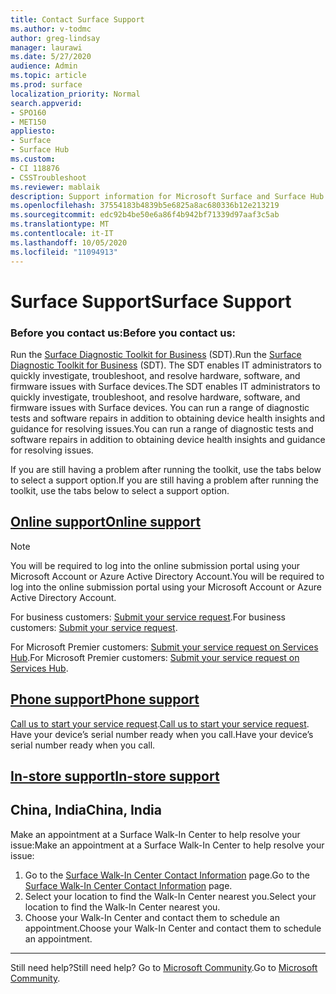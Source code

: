 ```yaml
---
title: Contact Surface Support
ms.author: v-todmc
author: greg-lindsay
manager: laurawi
ms.date: 5/27/2020
audience: Admin
ms.topic: article
ms.prod: surface
localization_priority: Normal
search.appverid:
- SPO160
- MET150
appliesto:
- Surface
- Surface Hub
ms.custom:
- CI 118876
- CSSTroubleshoot
ms.reviewer: mablaik
description: Support information for Microsoft Surface and Surface Hub products.
ms.openlocfilehash: 37554183b4839b5e6825a8ac680336b12e213219
ms.sourcegitcommit: edc92b4be50e6a86f4b942bf71339d97aaf3c5ab
ms.translationtype: MT
ms.contentlocale: it-IT
ms.lasthandoff: 10/05/2020
ms.locfileid: "11094913"
---
```

# <span data-ttu-id="6d266-103">Surface Support</span><span class="sxs-lookup"><span data-stu-id="6d266-103">Surface Support</span></span>

### <span data-ttu-id="6d266-104">Before you contact us:</span><span class="sxs-lookup"><span data-stu-id="6d266-104">Before you contact us:</span></span>  

<span data-ttu-id="6d266-105">Run the [Surface Diagnostic Toolkit for Business](https://docs.microsoft.com/surface/surface-diagnostic-toolkit-business) (SDT).</span><span class="sxs-lookup"><span data-stu-id="6d266-105">Run the [Surface Diagnostic Toolkit for Business](https://docs.microsoft.com/surface/surface-diagnostic-toolkit-business) (SDT).</span></span> <span data-ttu-id="6d266-106">The SDT enables IT administrators to quickly investigate, troubleshoot, and resolve hardware, software, and firmware issues with Surface devices.</span><span class="sxs-lookup"><span data-stu-id="6d266-106">The SDT enables IT administrators to quickly investigate, troubleshoot, and resolve hardware, software, and firmware issues with Surface devices.</span></span> <span data-ttu-id="6d266-107">You can run a range of diagnostic tests and software repairs in addition to obtaining device health insights and guidance for resolving issues.</span><span class="sxs-lookup"><span data-stu-id="6d266-107">You can run a range of diagnostic tests and software repairs in addition to obtaining device health insights and guidance for resolving issues.</span></span> 

<span data-ttu-id="6d266-108">If you are still having a problem after running the toolkit, use the tabs below to select a support option.</span><span class="sxs-lookup"><span data-stu-id="6d266-108">If you are still having a problem after running the toolkit, use the tabs below to select a support option.</span></span>

## [<span data-ttu-id="6d266-109">Online support</span><span class="sxs-lookup"><span data-stu-id="6d266-109">Online support</span></span>](#tab/online)

> [!NOTE]
> <span data-ttu-id="6d266-110">You will be required to log into the online submission portal using your Microsoft Account or Azure Active Directory Account.</span><span class="sxs-lookup"><span data-stu-id="6d266-110">You will be required to log into the online submission portal using your Microsoft Account or Azure Active Directory Account.</span></span>  

<span data-ttu-id="6d266-111">For business customers: [Submit your service request](https://support.serviceshub.microsoft.com/supportforbusiness/create?sapId=d383b26c-f150-6220-8f1b-e8aa325d9727).</span><span class="sxs-lookup"><span data-stu-id="6d266-111">For business customers: [Submit your service request](https://support.serviceshub.microsoft.com/supportforbusiness/create?sapId=d383b26c-f150-6220-8f1b-e8aa325d9727).</span></span> 

<span data-ttu-id="6d266-112">For Microsoft Premier customers: [Submit your service request on Services Hub](https://serviceshub.microsoft.com/support/contactsupport).</span><span class="sxs-lookup"><span data-stu-id="6d266-112">For Microsoft Premier customers: [Submit your service request on Services Hub](https://serviceshub.microsoft.com/support/contactsupport).</span></span> 

 
## [<span data-ttu-id="6d266-113">Phone support</span><span class="sxs-lookup"><span data-stu-id="6d266-113">Phone support</span></span>](#tab/phone)

<span data-ttu-id="6d266-114">[Call us to start your service request](https://support.microsoft.com/help/4051701/global-customer-service-phone-numbers).</span><span class="sxs-lookup"><span data-stu-id="6d266-114">[Call us to start your service request](https://support.microsoft.com/help/4051701/global-customer-service-phone-numbers).</span></span> <span data-ttu-id="6d266-115">Have your device’s serial number ready when you call.</span><span class="sxs-lookup"><span data-stu-id="6d266-115">Have your device’s serial number ready when you call.</span></span> 

## [<span data-ttu-id="6d266-116">In-store support</span><span class="sxs-lookup"><span data-stu-id="6d266-116">In-store support</span></span>](#tab/instore)

## <span data-ttu-id="6d266-117">China, India</span><span class="sxs-lookup"><span data-stu-id="6d266-117">China, India</span></span>

<span data-ttu-id="6d266-118">Make an appointment at a Surface Walk-In Center to help resolve your issue:</span><span class="sxs-lookup"><span data-stu-id="6d266-118">Make an appointment at a Surface Walk-In Center to help resolve your issue:</span></span>

1. <span data-ttu-id="6d266-119">Go to the [Surface Walk-In Center Contact Information](https://support.microsoft.com/help/4498593/find-surface-walk-in-center-contact-information) page.</span><span class="sxs-lookup"><span data-stu-id="6d266-119">Go to the [Surface Walk-In Center Contact Information](https://support.microsoft.com/help/4498593/find-surface-walk-in-center-contact-information) page.</span></span> 
2. <span data-ttu-id="6d266-120">Select your location to find the Walk-In Center nearest you.</span><span class="sxs-lookup"><span data-stu-id="6d266-120">Select your location to find the Walk-In Center nearest you.</span></span>  
3. <span data-ttu-id="6d266-121">Choose your Walk-In Center and contact them to schedule an appointment.</span><span class="sxs-lookup"><span data-stu-id="6d266-121">Choose your Walk-In Center and contact them to schedule an appointment.</span></span>


---

<span data-ttu-id="6d266-122">Still need help?</span><span class="sxs-lookup"><span data-stu-id="6d266-122">Still need help?</span></span> <span data-ttu-id="6d266-123">Go to [Microsoft Community](https://answers.microsoft.com/).</span><span class="sxs-lookup"><span data-stu-id="6d266-123">Go to [Microsoft Community](https://answers.microsoft.com/).</span></span>
